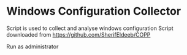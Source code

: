 # Windows Configuration Collector
Script is used to collect and analyse windows configuration 
Script downloaded from https://github.com/SherifEldeeb/COPP

Run as administrator
